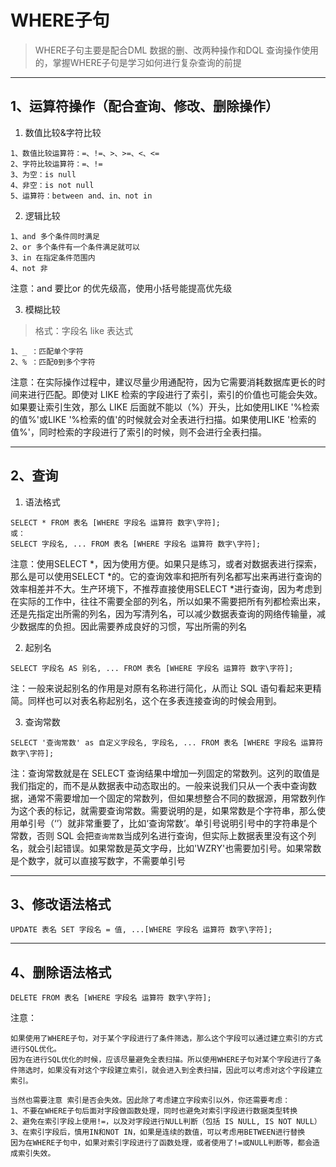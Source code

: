 # WHERE子句
> WHERE子句主要是配合DML 数据的删、改两种操作和DQL 查询操作使用的，掌握WHERE子句是学习如何进行复杂查询的前提
---


## 1、运算符操作（配合查询、修改、删除操作）

1. 数值比较&字符比较
```
1、数值比较运算符：=、!=、>、>=、<、<=
2、字符比较运算符：=、!=
3、为空：is null
4、非空：is not null
5、运算符：between and、in、not in
```

2. 逻辑比较
```
1、and 多个条件同时满足
2、or 多个条件有一个条件满足就可以
3、in 在指定条件范围内
4、not 非
```
注意：and 要比or 的优先级高，使用小括号能提高优先级


3. 模糊比较
> 格式：字段名 like 表达式

```
1、_ ：匹配单个字符
2、% ：匹配0到多个字符
```

注意：在实际操作过程中，建议尽量少用通配符，因为它需要消耗数据库更长的时间来进行匹配。即使对 LIKE 检索的字段进行了索引，索引的价值也可能会失效。如果要让索引生效，那么 LIKE 后面就不能以（%）开头，比如使用LIKE '%检索的值%'或LIKE '%检索的值'的时候就会对全表进行扫描。如果使用LIKE '检索的值%'，同时检索的字段进行了索引的时候，则不会进行全表扫描。

---


## 2、查询

1. 语法格式
```
SELECT * FROM 表名 [WHERE 字段名 运算符 数字\字符]; 
或：
SELECT 字段名, ... FROM 表名 [WHERE 字段名 运算符 数字\字符];
```

注意：使用SELECT *，因为使用方便。如果只是练习，或者对数据表进行探索，那么是可以使用SELECT *的。它的查询效率和把所有列名都写出来再进行查询的效率相差并不大。生产环境下，不推荐直接使用SELECT *进行查询，因为考虑到在实际的工作中，往往不需要全部的列名，所以如果不需要把所有列都检索出来，还是先指定出所需的列名，因为写清列名，可以减少数据表查询的网络传输量，减少数据库的负担。因此需要养成良好的习惯，写出所需的列名

2. 起别名
```
SELECT 字段名 AS 别名, ... FROM 表名 [WHERE 字段名 运算符 数字\字符];
```

注：一般来说起别名的作用是对原有名称进行简化，从而让 SQL 语句看起来更精简。同样也可以对表名称起别名，这个在多表连接查询的时候会用到。

3. 查询常数
```
SELECT '查询常数' as 自定义字段名, 字段名, ... FROM 表名 [WHERE 字段名 运算符 数字\字符];
```

注：查询常数就是在 SELECT 查询结果中增加一列固定的常数列。这列的取值是我们指定的，而不是从数据表中动态取出的。一般来说我们只从一个表中查询数据，通常不需要增加一个固定的常数列，但如果想整合不同的数据源，用常数列作为这个表的标记，就需要查询常数。需要说明的是，如果常数是个字符串，那么使用单引号（‘’）就非常重要了，比如‘查询常数’。单引号说明引号中的字符串是个常数，否则 SQL 会把`查询常数`当成列名进行查询，但实际上数据表里没有这个列名，就会引起错误。如果常数是英文字母，比如'WZRY'也需要加引号。如果常数是个数字，就可以直接写数字，不需要单引号

---


## 3、修改语法格式
```
UPDATE 表名 SET 字段名 = 值, ...[WHERE 字段名 运算符 数字\字符];
```
---


## 4、删除语法格式
```
DELETE FROM 表名 [WHERE 字段名 运算符 数字\字符];
```

注意：
```
如果使用了WHERE子句，对于某个字段进行了条件筛选，那么这个字段可以通过建立索引的方式进行SQL优化。
因为在进行SQL优化的时候，应该尽量避免全表扫描。所以使用WHERE子句对某个字段进行了条件筛选时，如果没有对这个字段建立索引，就会进入到全表扫描，因此可以考虑对这个字段建立索引。

当然也需要注意 索引是否会失效。因此除了考虑建立字段索引以外，你还需要考虑：
1、不要在WHERE子句后面对字段做函数处理，同时也避免对索引字段进行数据类型转换
2、避免在索引字段上使用!=，以及对字段进行NULL判断（包括 IS NULL, IS NOT NULL）
3、在索引字段后，慎用IN和NOT IN，如果是连续的数值，可以考虑用BETWEEN进行替换
因为在WHERE子句中，如果对索引字段进行了函数处理，或者使用了!=或NULL判断等，都会造成索引失效。
```
